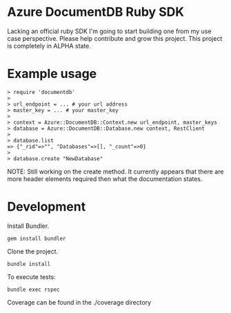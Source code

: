 # Azure DocumentDB Ruby SDK

Lacking an official ruby SDK I'm going to start building one from my use case perspective.  Please help contribute and grow this project.  This project is completely in ALPHA state.

# Example usage

```
> require 'documentdb'
>
> url_endpoint = ... # your url address
> master_key = ... # your master_key
>
> context = Azure::DocumentDB::Context.new url_endpoint, master_keys
> database = Azure::DocumentDB::Database.new context, RestClient
>
> database.list
=> {"_rid"=>"", "Databases"=>[], "_count"=>0}
>
> database.create "NewDatabase"
```

NOTE: Still working on the create method.  It currently appears that there are more header elements required then what the documentation states.


# Development

Install Bundler.

`gem install bundler`

Clone the project.

`bundle install`

To execute tests:

`bundle exec rspec`

Coverage can be found in the ./coverage directory
